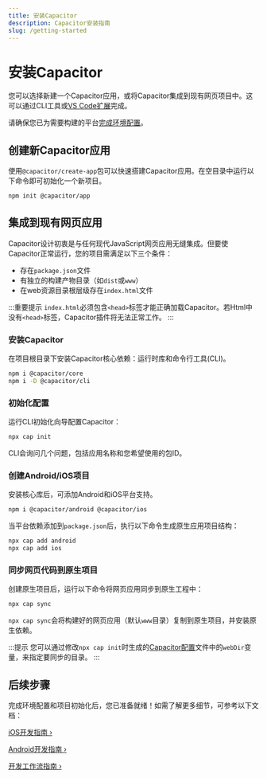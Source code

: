 ```yaml
---
title: 安装Capacitor
description: Capacitor安装指南
slug: /getting-started
---
```


# 安装Capacitor

您可以选择新建一个Capacitor应用，或将Capacitor集成到现有网页项目中。这可以通过CLI工具或[VS Code扩展](vscode/getting-started)完成。

请确保您已为需要构建的平台[完成环境配置](/main/getting-started/environment-setup.md)。

## 创建新Capacitor应用

使用`@capacitor/create-app`包可以快速搭建Capacitor应用。在空目录中运行以下命令即可初始化一个新项目。

```bash
npm init @capacitor/app
```

## 集成到现有网页应用

Capacitor设计初衷是与任何现代JavaScript网页应用无缝集成。但要使Capacitor正常运行，您的项目需满足以下三个条件：

- 存在`package.json`文件
- 有独立的构建产物目录（如`dist`或`www`）
- 在web资源目录根层级存在`index.html`文件

:::重要提示
`index.html`必须包含`<head>`标签才能正确加载Capacitor。若Html中没有`<head>`标签，Capacitor插件将无法正常工作。
:::

### 安装Capacitor

在项目根目录下安装Capacitor核心依赖：运行时库和命令行工具(CLI)。

```bash
npm i @capacitor/core
npm i -D @capacitor/cli
```

### 初始化配置

运行CLI初始化向导配置Capacitor：

```bash
npx cap init
```

CLI会询问几个问题，包括应用名称和您希望使用的包ID。

### 创建Android/iOS项目

安装核心库后，可添加Android和iOS平台支持。

```bash
npm i @capacitor/android @capacitor/ios
```

当平台依赖添加到`package.json`后，执行以下命令生成原生应用项目结构：

```bash
npx cap add android
npx cap add ios
```

### 同步网页代码到原生项目

创建原生项目后，运行以下命令将网页应用同步到原生工程中：

```bash
npx cap sync
```

`npx cap sync`会将构建好的网页应用（默认`www`目录）复制到原生项目，并安装原生依赖。

:::提示
您可以通过修改`npx cap init`时生成的[Capacitor配置](/main/reference/config.md)文件中的`webDir`变量，来指定要同步的目录。
:::

## 后续步骤

完成环境配置和项目初始化后，您已准备就绪！如需了解更多细节，可参考以下文档：

[iOS开发指南 &#8250;](/main/ios/index.md)

[Android开发指南 &#8250;](/main/android/index.md)

[开发工作流指南 &#8250;](/main/basics/workflow.md)